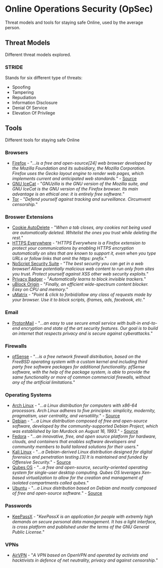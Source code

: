 # Online Operations Security (OpSec)
Threat models and tools for staying safe Online, used by the average person.

## Threat Models
Different threat models explored.

### STRIDE
Stands for six different type of threats:
* Spoofing
* Tampering
* Repudiation
* Information Disclosure
* Denial Of Service
* Elevation Of Privilege

## Tools
Different tools for staying safe Online

### Browsers
* [Firefox](https://www.mozilla.org/en-US/firefox/) - "*...is a free and open-source[24] web browser developed by the Mozilla Foundation and its subsidiary, the Mozilla Corporation. Firefox uses the Gecko layout engine to render web pages, which implements current and anticipated web standards.*" - [Source](https://en.wikipedia.org/wiki/Firefox)
* [GNU IceCat](https://www.gnu.org/software/gnuzilla/) - "*GNUzilla is the GNU version of the Mozilla suite, and GNU IceCat is the GNU version of the Firefox browser. Its main advantage is an ethical one: it is entirely free software.*"
* [Tor](https://www.torproject.org/) - "*Defend yourself against tracking and surveillance. Circumvent censorship.*"

### Broswer Extensions
* [Cookie AutoDelete](https://addons.mozilla.org/en-US/firefox/addon/cookie-autodelete/) - "*When a tab closes, any cookies not being used are automatically deleted. Whitelist the ones you trust while deleting the rest.*"
* [HTTPS Everywhere](https://addons.mozilla.org/en-US/firefox/addon/https-everywhere/) - "*HTTPS Everywhere is a Firefox extension to protect your communications by enabling HTTPS encryption automatically on sites that are known to support it, even when you type URLs or follow links that omit the https: prefix.*"
* [NoScript Security Suite](https://addons.mozilla.org/en-US/firefox/addon/noscript/) - "*The best security you can get in a web browser! Allow potentially malicious web content to run only from sites you trust. Protect yourself against XSS other web security exploits.*"
* [Privacy Badger](https://addons.mozilla.org/en-US/firefox/addon/privacy-badger17/) - "*Automatically learns to block invisible trackers.*"
* [uBlock Origin](https://addons.mozilla.org/en-US/firefox/addon/ublock-origin/) - "*Finally, an efficient wide-spectrum content blocker. Easy on CPU and memory.*"
* [uMatrix](https://addons.mozilla.org/en-US/firefox/addon/umatrix/) - "*Point & click to forbid/allow any class of requests made by your browser. Use it to block scripts, iframes, ads, facebook, etc.*"

### Email
* [ProtonMail](https://protonmail.com/) - "*...an easy to use secure email service with built-in end-to-end encryption and state of the art security features. Our goal is to build an internet that respects privacy and is secure against cyberattacks.*"

### Firewalls
* [pfSense](https://www.pfsense.org/) - "*...is a free network firewall distribution, based on the FreeBSD operating system with a custom kernel and including third party free software packages for additional functionality. pfSense software, with the help of the package system, is able to provide the same functionality or more of common commercial firewalls, without any of the artificial limitations.*"

### Operating Systems
* [Arch Linux](https://www.archlinux.org/) - "*...a Linux distribution for computers with x86-64 processors. Arch Linux adheres to five principles: simplicity, modernity, pragmatism, user centrality, and versatility.*" - [Source](https://en.wikipedia.org/wiki/Arch_Linux)
* [Debian](https://www.debian.org/) - "*...a Linux distribution composed of free and open-source software, developed by the community-supported Debian Project, which was established by Ian Murdock on August 16, 1993.*" - [Source](https://en.wikipedia.org/wiki/Debian)
* [Fedora](https://getfedora.org/) - "*...an innovative, free, and open source platform for hardware, clouds, and containers that enables software developers and community members to build tailored solutions for their users.*"
* [Kali Linux](https://www.kali.org/) - "*...a Debian-derived Linux distribution designed for digital forensics and penetration testing.[3] It is maintained and funded by Offensive Security.*" - [Source](https://en.wikipedia.org/wiki/Kali_Linux)
* [Qubes OS](https://www.qubes-os.org/) - "*...a free and open-source, security-oriented operating system for single-user desktop computing. Qubes OS leverages Xen-based virtualization to allow for the creation and management of isolated compartments called qubes.*"
* [Ubuntu](https://ubuntu.com/) - "*...a Linux distribution based on Debian and mostly composed of free and open-source software.*" - [Source](https://en.wikipedia.org/wiki/Ubuntu)

### Passwords
* [KeePassX](https://www.keepassx.org/) - "*KeePassX is an application for people with extremly high demands on secure personal data management. It has a light interface, is cross platform and published under the terms of the GNU General Public License.*"

### VPNs
* [AirVPN](https://airvpn.org/) - "*A VPN based on OpenVPN and operated by activists and hacktivists in defence of net neutrality, privacy and against censorship.*"
